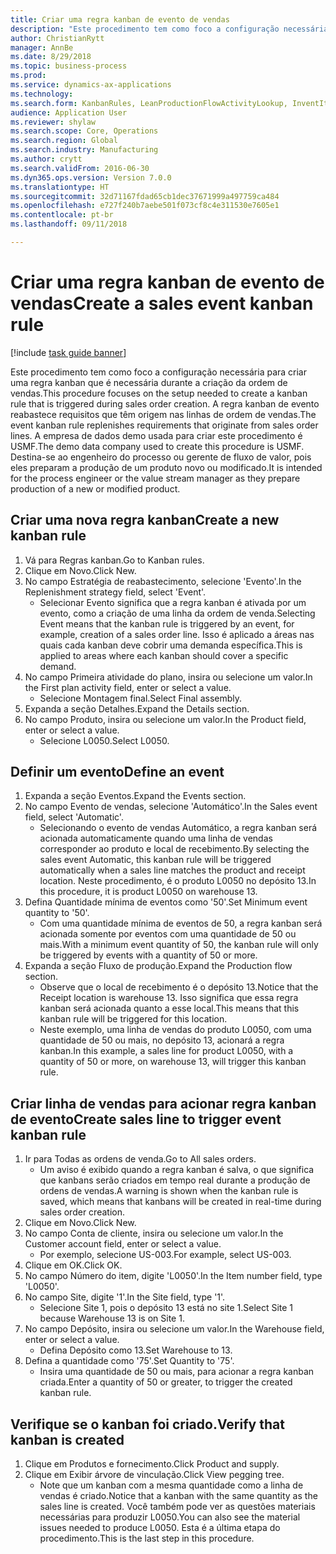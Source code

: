 ```yaml
--- 
title: Criar uma regra kanban de evento de vendas
description: "Este procedimento tem como foco a configuração necessária para criar uma regra kanban que é necessária durante a criação da ordem de vendas."
author: ChristianRytt
manager: AnnBe
ms.date: 8/29/2018
ms.topic: business-process
ms.prod: 
ms.service: dynamics-ax-applications
ms.technology: 
ms.search.form: KanbanRules, LeanProductionFlowActivityLookup, InventItemIdLookupSimple, SalesTableListPage, SalesCreateOrder, SalesTable, LeanPeggingTree
audience: Application User
ms.reviewer: shylaw
ms.search.scope: Core, Operations
ms.search.region: Global
ms.search.industry: Manufacturing
ms.author: crytt
ms.search.validFrom: 2016-06-30
ms.dyn365.ops.version: Version 7.0.0
ms.translationtype: HT
ms.sourcegitcommit: 32d71167fdad65cb1dec37671999a497759ca484
ms.openlocfilehash: e727f240b7aebe501f073cf8c4e311530e7605e1
ms.contentlocale: pt-br
ms.lasthandoff: 09/11/2018

---
```

# <a name="create-a-sales-event-kanban-rule"></a><span data-ttu-id="f79f2-103">Criar uma regra kanban de evento de vendas</span><span class="sxs-lookup"><span data-stu-id="f79f2-103">Create a sales event kanban rule</span></span>

[!include [task guide banner](../../includes/task-guide-banner.md)]

<span data-ttu-id="f79f2-104">Este procedimento tem como foco a configuração necessária para criar uma regra kanban que é necessária durante a criação da ordem de vendas.</span><span class="sxs-lookup"><span data-stu-id="f79f2-104">This procedure focuses on the setup needed to create a kanban rule that is triggered during sales order creation.</span></span> <span data-ttu-id="f79f2-105">A regra kanban de evento reabastece requisitos que têm origem nas linhas de ordem de vendas.</span><span class="sxs-lookup"><span data-stu-id="f79f2-105">The event kanban rule replenishes requirements that originate from sales order lines.</span></span> <span data-ttu-id="f79f2-106">A empresa de dados demo usada para criar este procedimento é USMF.</span><span class="sxs-lookup"><span data-stu-id="f79f2-106">The demo data company used to create this procedure is USMF.</span></span> <span data-ttu-id="f79f2-107">Destina-se ao engenheiro do processo ou gerente de fluxo de valor, pois eles preparam a produção de um produto novo ou modificado.</span><span class="sxs-lookup"><span data-stu-id="f79f2-107">It is intended for the process engineer or the value stream manager as they prepare production of a new or modified product.</span></span>




## <a name="create-a-new-kanban-rule"></a><span data-ttu-id="f79f2-108">Criar uma nova regra kanban</span><span class="sxs-lookup"><span data-stu-id="f79f2-108">Create a new kanban rule</span></span>
1. <span data-ttu-id="f79f2-109">Vá para Regras kanban.</span><span class="sxs-lookup"><span data-stu-id="f79f2-109">Go to Kanban rules.</span></span>
2. <span data-ttu-id="f79f2-110">Clique em Novo.</span><span class="sxs-lookup"><span data-stu-id="f79f2-110">Click New.</span></span>
3. <span data-ttu-id="f79f2-111">No campo Estratégia de reabastecimento, selecione 'Evento'.</span><span class="sxs-lookup"><span data-stu-id="f79f2-111">In the Replenishment strategy field, select 'Event'.</span></span>
    * <span data-ttu-id="f79f2-112">Selecionar Evento significa que a regra kanban é ativada por um evento, como a criação de uma linha da ordem de venda.</span><span class="sxs-lookup"><span data-stu-id="f79f2-112">Selecting Event means that the kanban rule is triggered by an event, for example, creation of a sales order line.</span></span>   <span data-ttu-id="f79f2-113">Isso é aplicado a áreas nas quais cada kanban deve cobrir uma demanda específica.</span><span class="sxs-lookup"><span data-stu-id="f79f2-113">This is applied to areas where each kanban should cover a specific demand.</span></span>  
4. <span data-ttu-id="f79f2-114">No campo Primeira atividade do plano, insira ou selecione um valor.</span><span class="sxs-lookup"><span data-stu-id="f79f2-114">In the First plan activity field, enter or select a value.</span></span>
    * <span data-ttu-id="f79f2-115">Selecione Montagem final.</span><span class="sxs-lookup"><span data-stu-id="f79f2-115">Select Final assembly.</span></span>  
5. <span data-ttu-id="f79f2-116">Expanda a seção Detalhes.</span><span class="sxs-lookup"><span data-stu-id="f79f2-116">Expand the Details section.</span></span>
6. <span data-ttu-id="f79f2-117">No campo Produto, insira ou selecione um valor.</span><span class="sxs-lookup"><span data-stu-id="f79f2-117">In the Product field, enter or select a value.</span></span>
    * <span data-ttu-id="f79f2-118">Selecione L0050.</span><span class="sxs-lookup"><span data-stu-id="f79f2-118">Select L0050.</span></span>  

## <a name="define-an-event"></a><span data-ttu-id="f79f2-119">Definir um evento</span><span class="sxs-lookup"><span data-stu-id="f79f2-119">Define an event</span></span>
1. <span data-ttu-id="f79f2-120">Expanda a seção Eventos.</span><span class="sxs-lookup"><span data-stu-id="f79f2-120">Expand the Events section.</span></span>
2. <span data-ttu-id="f79f2-121">No campo Evento de vendas, selecione 'Automático'.</span><span class="sxs-lookup"><span data-stu-id="f79f2-121">In the Sales event field, select 'Automatic'.</span></span>
    * <span data-ttu-id="f79f2-122">Selecionando o evento de vendas Automático, a regra kanban será acionada automaticamente quando uma linha de vendas corresponder ao produto e local de recebimento.</span><span class="sxs-lookup"><span data-stu-id="f79f2-122">By selecting the sales event Automatic, this kanban rule will be triggered automatically when a sales line matches the product and receipt location.</span></span> <span data-ttu-id="f79f2-123">Neste procedimento, é o produto L0050 no depósito 13.</span><span class="sxs-lookup"><span data-stu-id="f79f2-123">In this procedure, it is product L0050 on warehouse 13.</span></span>  
3. <span data-ttu-id="f79f2-124">Defina Quantidade mínima de eventos como '50'.</span><span class="sxs-lookup"><span data-stu-id="f79f2-124">Set Minimum event quantity to '50'.</span></span>
    * <span data-ttu-id="f79f2-125">Com uma quantidade mínima de eventos de 50, a regra kanban será acionada somente por eventos com uma quantidade de 50 ou mais.</span><span class="sxs-lookup"><span data-stu-id="f79f2-125">With a minimum event quantity of 50, the kanban rule will only be triggered by events with a quantity of 50 or more.</span></span>  
4. <span data-ttu-id="f79f2-126">Expanda a seção Fluxo de produção.</span><span class="sxs-lookup"><span data-stu-id="f79f2-126">Expand the Production flow section.</span></span>
    * <span data-ttu-id="f79f2-127">Observe que o local de recebimento é o depósito 13.</span><span class="sxs-lookup"><span data-stu-id="f79f2-127">Notice that the Receipt location is warehouse 13.</span></span> <span data-ttu-id="f79f2-128">Isso significa que essa regra kanban será acionada quanto a esse local.</span><span class="sxs-lookup"><span data-stu-id="f79f2-128">This means that this kanban rule will be triggered for this location.</span></span>  
    * <span data-ttu-id="f79f2-129">Neste exemplo, uma linha de vendas do produto L0050, com uma quantidade de 50 ou mais, no depósito 13, acionará a regra kanban.</span><span class="sxs-lookup"><span data-stu-id="f79f2-129">In this example, a sales line for product L0050, with a quantity of 50 or more, on warehouse 13, will trigger this kanban rule.</span></span>  

## <a name="create-sales-line-to-trigger-event-kanban-rule"></a><span data-ttu-id="f79f2-130">Criar linha de vendas para acionar regra kanban de evento</span><span class="sxs-lookup"><span data-stu-id="f79f2-130">Create sales line to trigger event kanban rule</span></span>
1. <span data-ttu-id="f79f2-131">Ir para Todas as ordens de venda.</span><span class="sxs-lookup"><span data-stu-id="f79f2-131">Go to All sales orders.</span></span>
    * <span data-ttu-id="f79f2-132">Um aviso é exibido quando a regra kanban é salva, o que significa que kanbans serão criados em tempo real durante a produção de ordens de vendas.</span><span class="sxs-lookup"><span data-stu-id="f79f2-132">A warning is shown when the kanban rule is saved, which means that kanbans will be created in real-time during sales order creation.</span></span>  
2. <span data-ttu-id="f79f2-133">Clique em Novo.</span><span class="sxs-lookup"><span data-stu-id="f79f2-133">Click New.</span></span>
3. <span data-ttu-id="f79f2-134">No campo Conta de cliente, insira ou selecione um valor.</span><span class="sxs-lookup"><span data-stu-id="f79f2-134">In the Customer account field, enter or select a value.</span></span>
    * <span data-ttu-id="f79f2-135">Por exemplo, selecione US-003.</span><span class="sxs-lookup"><span data-stu-id="f79f2-135">For example, select US-003.</span></span>  
4. <span data-ttu-id="f79f2-136">Clique em OK.</span><span class="sxs-lookup"><span data-stu-id="f79f2-136">Click OK.</span></span>
5. <span data-ttu-id="f79f2-137">No campo Número do item, digite 'L0050'.</span><span class="sxs-lookup"><span data-stu-id="f79f2-137">In the Item number field, type 'L0050'.</span></span>
6. <span data-ttu-id="f79f2-138">No campo Site, digite '1'.</span><span class="sxs-lookup"><span data-stu-id="f79f2-138">In the Site field, type '1'.</span></span>
    * <span data-ttu-id="f79f2-139">Selecione Site 1, pois o depósito 13 está no site 1.</span><span class="sxs-lookup"><span data-stu-id="f79f2-139">Select Site 1 because Warehouse 13 is on Site 1.</span></span>  
7. <span data-ttu-id="f79f2-140">No campo Depósito, insira ou selecione um valor.</span><span class="sxs-lookup"><span data-stu-id="f79f2-140">In the Warehouse field, enter or select a value.</span></span>
    * <span data-ttu-id="f79f2-141">Defina Depósito como 13.</span><span class="sxs-lookup"><span data-stu-id="f79f2-141">Set Warehouse to 13.</span></span>  
8. <span data-ttu-id="f79f2-142">Defina a quantidade como '75'.</span><span class="sxs-lookup"><span data-stu-id="f79f2-142">Set Quantity to '75'.</span></span>
    * <span data-ttu-id="f79f2-143">Insira uma quantidade de 50 ou mais, para acionar a regra kanban criada.</span><span class="sxs-lookup"><span data-stu-id="f79f2-143">Enter a quantity of 50 or greater, to trigger the created kanban rule.</span></span>  

## <a name="verify-that-kanban-is-created"></a><span data-ttu-id="f79f2-144">Verifique se o kanban foi criado.</span><span class="sxs-lookup"><span data-stu-id="f79f2-144">Verify that kanban is created</span></span>
1. <span data-ttu-id="f79f2-145">Clique em Produtos e fornecimento.</span><span class="sxs-lookup"><span data-stu-id="f79f2-145">Click Product and supply.</span></span>
2. <span data-ttu-id="f79f2-146">Clique em Exibir árvore de vinculação.</span><span class="sxs-lookup"><span data-stu-id="f79f2-146">Click View pegging tree.</span></span>
    * <span data-ttu-id="f79f2-147">Note que um kanban com a mesma quantidade como a linha de vendas é criado.</span><span class="sxs-lookup"><span data-stu-id="f79f2-147">Notice that a kanban with the same quantity as the sales line is created.</span></span> <span data-ttu-id="f79f2-148">Você também pode ver as questões materiais necessárias para produzir L0050.</span><span class="sxs-lookup"><span data-stu-id="f79f2-148">You can also see the material issues needed to produce L0050.</span></span> <span data-ttu-id="f79f2-149">Esta é a última etapa do procedimento.</span><span class="sxs-lookup"><span data-stu-id="f79f2-149">This is the last step in this procedure.</span></span>  


